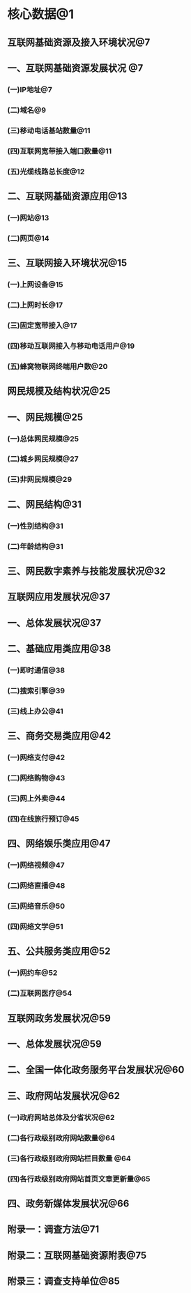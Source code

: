 # 核心数据@1

## 互联网基础资源及接入环境状况@7

## 一、互联网基础资源发展状况 @7

### (一)IP地址@7

### (二)域名@9

### (三)移动电话基站数量@11

### (四)互联网宽带接入端口数量@11

### (五)光缆线路总长度@12

## 二、互联网基础资源应用@13

### (一)网站@13

### (二)网页@14

## 三、互联网接入环境状况@15

### (一)上网设备@15

### (二)上网时长@17

### (三)固定宽带接入@17

### (四)移动互联网接入与移动电话用户@19

### (五)蜂窝物联网终端用户数@20

## 网民规模及结构状况@25

## 一、网民规模@25

### (一)总体网民规模@25

### (二)城乡网民规模@27

### (三)非网民规模@29

## 二、网民结构@31

### (一)性别结构@31

### (二)年龄结构@31

## 三、网民数字素养与技能发展状况@32

## 互联网应用发展状况@37

## 一、总体发展状况@37

## 二、基础应用类应用@38

### (一)即时通信@38

### (二)搜索引擎@39

### (三)线上办公@41

## 三、商务交易类应用@42

### (一)网络支付@42

### (二)网络购物@43

### (三)网上外卖@44

### (四)在线旅行预订@45

## 四、网络娱乐类应用@47

### (一)网络视频@47

### (二)网络直播@48

### (三)网络音乐@50

### (四)网络文学@51

## 五、公共服务类应用@52

### (一)网约车@52

### (二)互联网医疗@54

## 互联网政务发展状况@59

## 一、总体发展状况@59

## 二、全国一体化政务服务平台发展状况@60

## 三、政府网站发展状况@62

### (一)政府网站总体及分省状况@62

### (二)各行政级别政府网站数量@64

### (三)各行政级别政府网站栏目数量 @64

### (四)各行政级别政府网站首页文章更新量@65

## 四、政务新媒体发展状况@66

## 附录一：调查方法@71

## 附录二：互联网基础资源附表@75

## 附录三：调查支持单位@85
